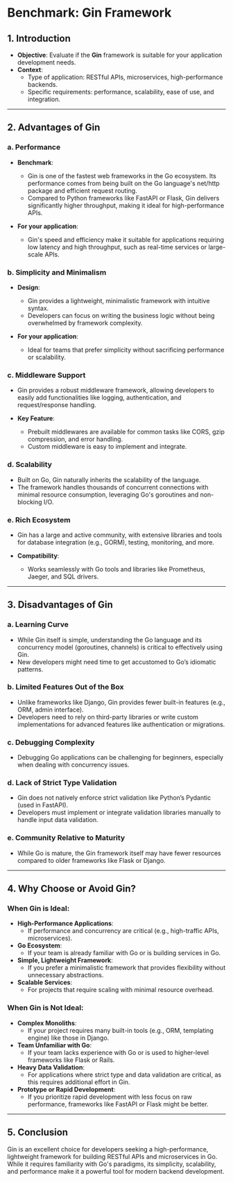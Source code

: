 
# Benchmark: Gin Framework

## 1. Introduction
- **Objective**: Evaluate if the **Gin** framework is suitable for your application development needs.
- **Context**:
  - Type of application: RESTful APIs, microservices, high-performance backends.
  - Specific requirements: performance, scalability, ease of use, and integration.

---

## 2. Advantages of Gin

### a. Performance
- **Benchmark**:
  - Gin is one of the fastest web frameworks in the Go ecosystem. Its performance comes from being built on the Go language's net/http package and efficient request routing.
  - Compared to Python frameworks like FastAPI or Flask, Gin delivers significantly higher throughput, making it ideal for high-performance APIs.
  
- **For your application**:
  - Gin's speed and efficiency make it suitable for applications requiring low latency and high throughput, such as real-time services or large-scale APIs.

### b. Simplicity and Minimalism
- **Design**:
  - Gin provides a lightweight, minimalistic framework with intuitive syntax.
  - Developers can focus on writing the business logic without being overwhelmed by framework complexity.

- **For your application**:
  - Ideal for teams that prefer simplicity without sacrificing performance or scalability.

### c. Middleware Support
- Gin provides a robust middleware framework, allowing developers to easily add functionalities like logging, authentication, and request/response handling.

- **Key Feature**:
  - Prebuilt middlewares are available for common tasks like CORS, gzip compression, and error handling.
  - Custom middleware is easy to implement and integrate.

### d. Scalability
- Built on Go, Gin naturally inherits the scalability of the language.
- The framework handles thousands of concurrent connections with minimal resource consumption, leveraging Go's goroutines and non-blocking I/O.

### e. Rich Ecosystem
- Gin has a large and active community, with extensive libraries and tools for database integration (e.g., GORM), testing, monitoring, and more.

- **Compatibility**:
  - Works seamlessly with Go tools and libraries like Prometheus, Jaeger, and SQL drivers.

---

## 3. Disadvantages of Gin

### a. Learning Curve
- While Gin itself is simple, understanding the Go language and its concurrency model (goroutines, channels) is critical to effectively using Gin.
- New developers might need time to get accustomed to Go’s idiomatic patterns.

### b. Limited Features Out of the Box
- Unlike frameworks like Django, Gin provides fewer built-in features (e.g., ORM, admin interface).
- Developers need to rely on third-party libraries or write custom implementations for advanced features like authentication or migrations.

### c. Debugging Complexity
- Debugging Go applications can be challenging for beginners, especially when dealing with concurrency issues.

### d. Lack of Strict Type Validation
- Gin does not natively enforce strict validation like Python’s Pydantic (used in FastAPI).
- Developers must implement or integrate validation libraries manually to handle input data validation.

### e. Community Relative to Maturity
- While Go is mature, the Gin framework itself may have fewer resources compared to older frameworks like Flask or Django.

---

## 4. Why Choose or Avoid Gin?

### When Gin is Ideal:
- **High-Performance Applications**:
  - If performance and concurrency are critical (e.g., high-traffic APIs, microservices).
- **Go Ecosystem**:
  - If your team is already familiar with Go or is building services in Go.
- **Simple, Lightweight Framework**:
  - If you prefer a minimalistic framework that provides flexibility without unnecessary abstractions.
- **Scalable Services**:
  - For projects that require scaling with minimal resource overhead.

### When Gin is Not Ideal:
- **Complex Monoliths**:
  - If your project requires many built-in tools (e.g., ORM, templating engine) like those in Django.
- **Team Unfamiliar with Go**:
  - If your team lacks experience with Go or is used to higher-level frameworks like Flask or Rails.
- **Heavy Data Validation**:
  - For applications where strict type and data validation are critical, as this requires additional effort in Gin.
- **Prototype or Rapid Development**:
  - If you prioritize rapid development with less focus on raw performance, frameworks like FastAPI or Flask might be better.

---

## 5. Conclusion
Gin is an excellent choice for developers seeking a high-performance, lightweight framework for building RESTful APIs and microservices in Go. While it requires familiarity with Go's paradigms, its simplicity, scalability, and performance make it a powerful tool for modern backend development.
